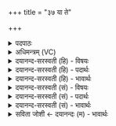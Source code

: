 +++
title = "३७ या ते"

+++
<details><summary>पदपाठः</summary>

या। ते॒। धामा॑नि। ह॒विषा॑। यज॑न्ति। ता। ते॒। विश्वा॑। प॒रि॒भूरिति॑ परि॒ऽभूः। अ॒स्तु॒। य॒ज्ञम्। ग॒य॒स्फान॒ इति॑ गय॒ऽस्फानः॑। प्र॒तर॑ण॒ इति॑ प्र॒ऽतर॑णः। सु॒वीर॒ इति॑ सु॒ऽवीरः॑। अवी॑र॒हेत्यवी॑रऽहा। प्र। च॒र॒। सो॒म॒। दुर्य्या॑न्। ३७।
</details>

<details><summary>अधिमन्त्रम् (VC)</summary>

- यज्ञो देवता
- गोतम ऋषिः
- निचृद् आर्षी त्रिष्टुप्
- धैवतः
</details>

<details><summary>दयानन्द-सरस्वती (हि) - विषयः</summary>

फिर ये कैसे हैं, इस विषय का उपदेश अगले मन्त्र में किया है ॥
</details>

<details><summary>दयानन्द-सरस्वती (हि) - पदार्थः</summary>

पदार्थान्वयभाषाः -  हे जगदीश्वर ! जैसे विद्वान् लोग (या) जिन (ते) आप के (धामानि) स्थानों को (हविषा) देने-लेने योग्य द्रव्यों से (यजन्ति) सत्कारपूर्वक ग्रहण करते हैं, वैसे हम लोग भी (ता) उन (विश्वा) सभों को ग्रहण करें, जैसे (ते) आप का वह यज्ञ विद्वानों को (गयस्फानः) अपत्य, धन और घरों के बढ़ाने (प्रतरणः) दुःखों से पार करने (सुवीरः) उत्तम वीरों का योग कराने (अवीरहा) कायर दरिद्रतायुक्त अवीर अर्थात् पुरुषार्थरहित मनुष्य और शत्रुओं को मारने तथा (परिभूः) सब प्रकार से सुख करानेवाला है, वैसे वह आप की कृपा से हम लोगों के लिये (अस्तु) हो वा जिसको विद्वान् लोग (यजन्ति) यजन करते हैं, उस (यज्ञम्) यज्ञ को हम लोग भी करें। हे (सोम) सोमविद्या को सम्पादन करनेवाले विद्वन् ! जैसे हम लोग इस यज्ञ को करके घरों में आनन्द करें, जानें, इसमें कर्म करें, वैसे तू भी इस को करके (दुर्य्यान्) घरों में (प्रचर) सुख का प्रचार कर, जान और अनुष्ठान कर ॥३७॥
</details>

<details><summary>दयानन्द-सरस्वती (हि) - भावार्थः</summary>

भावार्थभाषाः -  इन मन्त्र मे श्लेष और वाचकलुप्तोपमालङ्कार है। जैसे विद्वान् लोग ईश्वर से प्रीति, संसार में यज्ञ के अनुष्ठान को करते हैं, वैसे ही सब मनुष्यों को करना उचित है ॥३७॥ इस अध्याय में शिल्पविद्या, वृष्टि की पवित्रता का सम्पादन, विद्वानों का सङ्ग, यज्ञ का अनुष्ठान, उत्साह आदि की प्राप्ति, युद्ध का करना, शिल्पविद्या की स्तुति, यज्ञ के गुणों का वर्णन, सत्यव्रत का धारण, अग्नि-जल के गुणों का वर्णन, पुनर्जन्म का कथन, ईश्वर की प्रार्थना, यज्ञानुष्ठान, पुत्रादिकों द्वारा माता-पिता का अनुकरण, यज्ञ की व्याख्या, दिव्य बुद्धि की प्राप्ति, परमेश्वर का अर्चन, सूर्य्यगुण वर्णन, पदार्थों के क्रय-विक्रय का उपदेश, मित्रता करना, धर्ममार्ग में प्रचार करना, परमेश्वर वा सूर्य्य के गुणों का प्रकाश, चोर आदि का निवारण, ईश्वर-सूर्य्यादि गुणवर्णन और यज्ञ का फल कहा है। इससे इस अध्यायार्थ की तीसरे अध्याय के अर्थ के साथ सङ्गति जाननी चाहिये। ऊवट और महीधर आदि ने इस अध्याय का भी शब्दार्थ विरुद्ध ही वर्णन किया है ॥
</details>

<details><summary>दयानन्द-सरस्वती (सं) - विषयः</summary>

पुनरेतौ कीदृशावित्युपदिश्यते ॥
</details>

<details><summary>दयानन्द-सरस्वती (सं) - पदार्थः</summary>

पदार्थान्वयभाषाः -  हे जगदीश्वर ! यथा विद्वांसो यानि ते तव धामानि हविषा यजन्ति, तथा ता तानि विश्वा सर्वाणि वयमपि यजेमैतेषां यथा यस्ते तव गयस्फानः प्रतरणः सुवीरोऽवीरहा परिभूर्यज्ञप्रदोऽस्ति, तथा स भवत्कृपयाऽस्मभ्यमपि सुखकार्य्यस्तु। हे सोम विद्वन् ! यथा वयमेतं यज्ञमनुष्ठाय गृहेषु प्रचरेम विजानीयामानुतिष्ठेम तथा त्वमप्येतं दुर्य्यान् गृहाणि प्रचर, विजानीह्यनुतिष्ठ ॥३७॥
</details>

<details><summary>दयानन्द-सरस्वती (सं) - भावार्थः</summary>

भावार्थभाषाः -  अत्र श्लेषवाचकलुप्तोपमालङ्कारौ। यथा विद्वांस ईश्वरे प्रीतिं संसारे यज्ञानुष्ठानं कुर्वन्ति, तथैव सर्वैर्मनुष्यैरनुष्ठेयम् ॥३७॥ अस्मिन्नध्याये शिल्पविद्या वृष्टिपवित्रतासम्पादनं विदुषां सङ्गो यज्ञानुष्ठानमुत्साहादिप्रापणं युद्धकरणं शिल्पविद्यास्तुतिर्यज्ञवर्णनं सत्यव्रतधारणं जलाग्न्योर्गुणवर्णनं पुनर्जन्मकथनमीश्वरप्रार्थनं यज्ञानुष्ठानं मातापित्रादेः पुत्रादिनाऽनुकरणं यज्ञव्याख्या दिव्यधीप्रापणं परमेश्वरार्चनं सूर्य्यगुणवर्णनं पदार्थक्रयविक्रयोपदेशो मित्रत्वसम्पादनं धर्ममार्गे प्रचारकरणं परमेश्वरसूर्य्यगुणप्रकाशनं चोरादिनिवारणमीश्वरसूर्य्यादिगुणवर्णनं यज्ञफलं चेत्युक्तमत एतदुक्तार्थानां तृतीयाध्यार्थेन सह सङ्गतिरस्तीति वेद्यम्। अयमप्यध्याय ऊवटमहीधरादिभिरन्यथैव व्याख्यातः ॥ इति श्रीमत्परिव्राजकाचार्य्येण श्रीयुतमहाविदुषां विरजानन्दसरस्वतीस्वामिनां शिष्येण दयानदसरस्वती-स्वामिना विरचिते संस्कृतार्य्यभाषाभ्यां विभूषिते सुप्रमाणयुक्ते यजुर्वेदभाष्ये चतुर्थोऽध्यायः पूर्तिमगात् ॥४॥
</details>

<details><summary>सविता जोशी ← दयानन्दः (म) - भावार्थः</summary>

भावार्थभाषाः -  या मंत्रात श्लेष व वाचकलुप्तोपमालंकार आहेत. विद्वान लोक जशी ईश्वराची भक्ती व यज्ञाचे अनुष्ठान करतात. तसेच सर्व माणसांनी करावे.
</details>